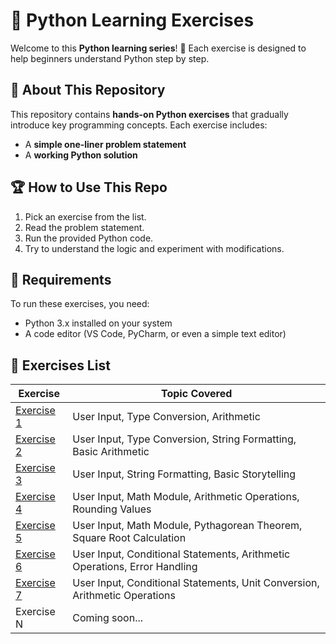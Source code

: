 
# 🚀 Python Learning Exercises  

Welcome to this **Python learning series**! 🐍 Each exercise is designed to help beginners understand Python step by step.  

## 📖 About This Repository  
This repository contains **hands-on Python exercises** that gradually introduce key programming concepts. Each exercise includes:  
- A **simple one-liner problem statement**  
- A **working Python solution** 

## 🏆 How to Use This Repo  
1. Pick an exercise from the list.  
2. Read the problem statement.  
3. Run the provided Python code.  
4. Try to understand the logic and experiment with modifications.

## 🔧 Requirements  
To run these exercises, you need:  
- Python 3.x installed on your system  
- A code editor (VS Code, PyCharm, or even a simple text editor)

## 📌 Exercises List  
| Exercise | Topic Covered |
|----------|--------------|
| [Exercise 1](https://github.com/darshan-theDC/handsON-python-daily-exercise/blob/main/exercise01.py) | User Input, Type Conversion, Arithmetic |
| [Exercise 2](https://github.com/darshan-theDC/handsON-python-daily-exercise/blob/main/exercise02.py) | User Input, Type Conversion, String Formatting, Basic Arithmetic |
| [Exercise 3](https://github.com/darshan-theDC/handsON-python-daily-exercise/blob/main/exercise03.py) | User Input, String Formatting, Basic Storytelling |
| [Exercise 4](https://github.com/darshan-theDC/handsON-python-daily-exercise/blob/main/exercise04.py) | User Input, Math Module, Arithmetic Operations, Rounding Values |
| [Exercise 5](https://github.com/darshan-theDC/handsON-python-daily-exercise/blob/main/exercise05.py) | User Input, Math Module, Pythagorean Theorem, Square Root Calculation |
| [Exercise 6](https://github.com/darshan-theDC/handsON-python-daily-exercise/blob/main/exercise06.py) | User Input, Conditional Statements, Arithmetic Operations, Error Handling |
| [Exercise 7](https://github.com/darshan-theDC/handsON-python-daily-exercise/blob/main/exercise07.py) | User Input, Conditional Statements, Unit Conversion, Arithmetic Operations |
| Exercise N | Coming soon... |
